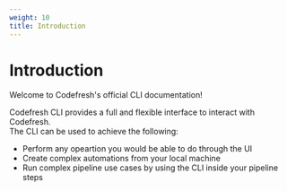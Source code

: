 ```yaml
---
weight: 10
title: Introduction
---
```


# Introduction
Welcome to Codefresh's official CLI documentation!

Codefresh CLI provides a full and flexible interface to interact with Codefresh.<br>
The CLI can be used to achieve the following:
<ul>
    <li>Perform any opeartion you would be able to do through the UI</li>
    <li>Create complex automations from your local machine</li>
    <li>Run complex pipeline use cases by using the CLI inside your pipeline steps</li>
</ul>
